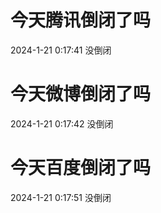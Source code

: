 # 今天腾讯倒闭了吗

2024-1-21 0:17:41 没倒闭

# 今天微博倒闭了吗

2024-1-21 0:17:42 没倒闭

# 今天百度倒闭了吗

2024-1-21 0:17:51 没倒闭


